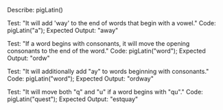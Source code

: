Describe: pigLatin()

Test: "It will add 'way' to the end of words that begin with a vowel."
Code: pigLatin("a");
Expected Output: "away"

Test: "If a word begins with consonants, it will move the opening consonants to the end of the word."
Code: pigLatin("word");
Expected Output: "ordw"

Test: "It will additionally add "ay" to words beginning with consonants."
Code: pigLatin("word");
Expected Output: "ordway"

Test: "It will move both "q" and "u" if a word begins with "qu"."
Code: pigLatin("quest");
Expected Output: "estquay"